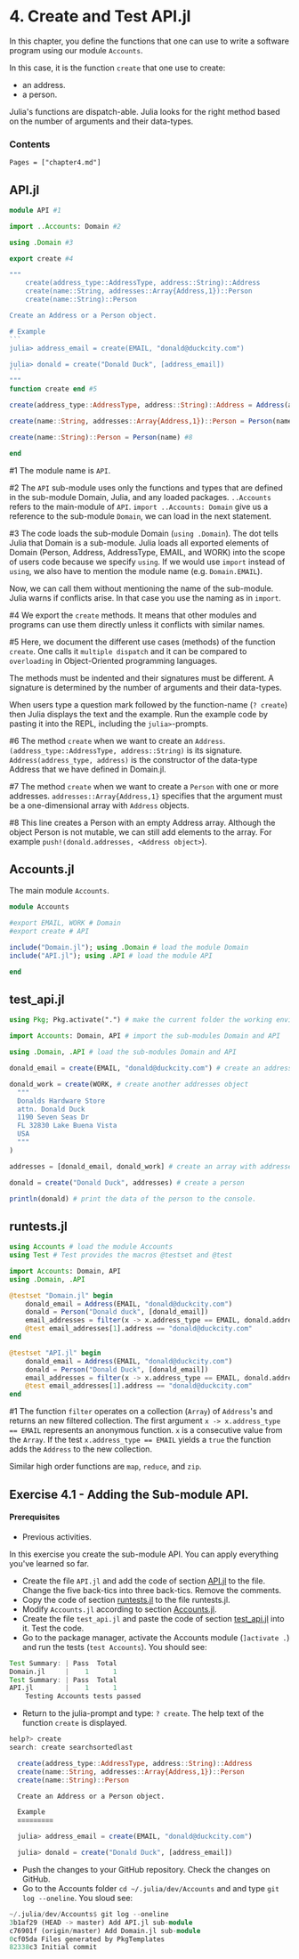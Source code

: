 # 4. Create and Test API.jl

In this chapter, you define the functions that one can use to write a software program using our module `Accounts`.

In this case, it is the function `create` that one use to create:
- an address.
- a person.

Julia's functions are dispatch-able. Julia looks for the right method based on the number of arguments and their data-types.

### Contents

```@contents
Pages = ["chapter4.md"]
```

## API.jl

````julia
module API #1

import ..Accounts: Domain #2

using .Domain #3

export create #4

"""
    create(address_type::AddressType, address::String)::Address
    create(name::String, addresses::Array{Address,1})::Person
    create(name::String)::Person

Create an Address or a Person object.

# Example
```
julia> address_email = create(EMAIL, "donald@duckcity.com")

julia> donald = create("Donald Duck", [address_email])
```
"""
function create end #5

create(address_type::AddressType, address::String)::Address = Address(address_type, address) #6

create(name::String, addresses::Array{Address,1})::Person = Person(name, addresses) #7

create(name::String)::Person = Person(name) #8

end
````
\#1 The module name is `API`.

\#2 The `API` sub-module uses only the functions and types that are defined in the sub-module Domain, Julia, and any loaded packages. `..Accounts` refers to the main-module of `API`. `import ..Accounts: Domain` give us a reference to the sub-module `Domain`, we can load in the next statement.

\#3 The code loads the sub-module Domain (`using .Domain`). The dot tells Julia that Domain is a sub-module. Julia loads all exported elements of Domain (Person, Address, AddressType, EMAIL, and WORK) into the scope of users code because we specify `using`. If we would use `import` instead of `using`, we also have to mention the module name (e.g. `Domain.EMAIL`).

Now, we can call them without mentioning the name of the sub-module. Julia warns if conflicts arise. In that case you use the naming as in `import`.

\#4 We export the `create` methods. It means that other modules and programs can use them directly unless it conflicts with similar names.

\#5 Here, we document the different use cases (methods) of the function `create`. One calls it `multiple dispatch` and it can be compared to `overloading` in Object-Oriented programming languages.

The methods must be indented and their signatures must be different. A signature is determined by the number of arguments and their data-types.

When users type a question mark followed by the function-name (`? create`) then Julia displays the text and the example. Run the example code by pasting it into the REPL, including the `julia>`-prompts.

\#6 The method `create` when we want to create an `Address`. `(address_type::AddressType, address::String)` is its signature.  `Address(address_type, address)` is the constructor of the data-type Address that we have defined in Domain.jl.

\#7 The method `create` when we want to create a `Person` with one or more addresses. `addresses::Array{Address,1}` specifies that the argument must be a one-dimensional array with `Address` objects.

\#8 This line creates a Person with an empty Address array. Although the object Person is not mutable, we can still add elements to the array. For example `push!(donald.addresses, <Address object>`).

## Accounts.jl

The main module `Accounts`.

```julia
module Accounts

#export EMAIL, WORK # Domain
#export create # API

include("Domain.jl"); using .Domain # load the module Domain
include("API.jl"); using .API # load the module API

end
```

## test_api.jl

```julia
using Pkg; Pkg.activate(".") # make the current folder the working environment

import Accounts: Domain, API # import the sub-modules Domain and API

using .Domain, .API # load the sub-modules Domain and API

donald_email = create(EMAIL, "donald@duckcity.com") # create an address object

donald_work = create(WORK, # create another addresses object
  """
  Donalds Hardware Store
  attn. Donald Duck
  1190 Seven Seas Dr
  FL 32830 Lake Buena Vista
  USA
  """
)

addresses = [donald_email, donald_work] # create an array with addresses

donald = create("Donald Duck", addresses) # create a person

println(donald) # print the data of the person to the console.
```

## runtests.jl

```julia
using Accounts # load the module Accounts
using Test # Test provides the macros @testset and @test

import Accounts: Domain, API
using .Domain, .API

@testset "Domain.jl" begin
    donald_email = Address(EMAIL, "donald@duckcity.com")
    donald = Person("Donald duck", [donald_email])
    email_addresses = filter(x -> x.address_type == EMAIL, donald.addresses) #1
    @test email_addresses[1].address == "donald@duckcity.com"
end

@testset "API.jl" begin
    donald_email = Address(EMAIL, "donald@duckcity.com")
    donald = Person("Donald Duck", [donald_email])
    email_addresses = filter(x -> x.address_type == EMAIL, donald.addresses) #1
    @test email_addresses[1].address == "donald@duckcity.com"
end
```
\#1 The function `filter` operates on a collection (`Array`) of `Address`'s and returns an new filtered collection. The first argument `x -> x.address_type == EMAIL` represents an anonymous function. `x` is a consecutive value from the `Array`. If the test `x.address_type == EMAIL` yields a `true` the function adds the `Address` to the new collection.

Similar high order functions are `map`, `reduce`, and `zip`.

## Exercise 4.1 - Adding the Sub-module API.

#### Prerequisites
- Previous activities.

In this exercise you create the sub-module API. You can apply everything you've learned so far.

- Create the file `API.jl` and add the code of section [API.jl](#API.jl-1) to the file. Change the five back-tics into three back-tics. Remove the comments.
- Copy the code of section [runtests.jl](#runtests.jl-1) to the file runtests.jl.
- Modify  `Accounts.jl` according to section [Accounts.jl](#Accounts.jl-1).
- Create the file `test_api.jl` and paste the code of section [test_api.jl](#test_api.jl-1) into it. Test the code.
- Go to the package manager, activate the Accounts module (`]activate .`) and run the tests (`test Accounts`). You should see:

```julia
Test Summary: | Pass  Total
Domain.jl     |    1      1
Test Summary: | Pass  Total
API.jl        |    1      1
    Testing Accounts tests passed
```

- Return to the julia-prompt and type: `? create`. The help text of the function `create` is displayed.

```julia
help?> create
search: create searchsortedlast

  create(address_type::AddressType, address::String)::Address
  create(name::String, addresses::Array{Address,1})::Person
  create(name::String)::Person

  Create an Address or a Person object.

  Example
  ≡≡≡≡≡≡≡≡≡

  julia> address_email = create(EMAIL, "donald@duckcity.com")

  julia> donald = create("Donald Duck", [address_email])
```

- Push the changes to your GitHub repository. Check the changes on GitHub.
- Go to the Accounts folder `cd ~/.julia/dev/Accounts` and and type `git log --oneline`. You sloud see:

```julia
~/.julia/dev/Accounts$ git log --oneline
3b1af29 (HEAD -> master) Add API.jl sub-module
c76901f (origin/master) Add Domain.jl sub-module
0cf05da Files generated by PkgTemplates
82338c3 Initial commit
```

